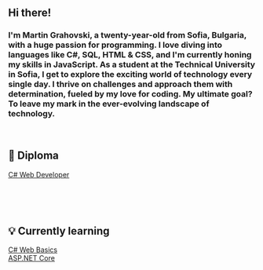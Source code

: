 <h2> Hi there!</h2>
<h3>
  I'm Martin Grahovski, a twenty-year-old from Sofia, Bulgaria, with a huge passion for programming.
  I love diving into languages like C#, SQL, HTML & CSS, and I'm currently honing my skills in JavaScript. 
  As a student at the Technical University in Sofia, I get to explore the exciting world of technology every single day.
  I thrive on challenges and approach them with determination, fueled by my love for coding. 
  My ultimate goal? To leave my mark in the ever-evolving landscape of technology.
</h3>

<br>
<h2>📜 Diploma</h2>
<a href="https://softuni.bg/certificates/details/185046/ae354cb1">C# Web Developer</a>
<br></br>

<br></br>
<h2>💡 Currently learning</h2>
<a href="https://softuni.bg/trainings/3853/csharp-web-basics-basics-september-2022">C# Web Basics</a>
<br>
<a href="https://softuni.bg/trainings/3854/asp-dot-net-core-october-2022">ASP.NET Core</a>

<!---
<h2>💬 You can find me on</h2>
<a href="https://www.linkedin.com/in/martin-grahovski-640771215/">Linkedin: Martin Grahovski</a>
<br>
<a>Gmail: martingrahovski2004@gmail.com</a>
--->


<!---
Martinessk0/Martinessk0 is a ✨ special ✨ repository because its `README.md` (this file) appears on your GitHub profile.
You can click the Preview link to take a look at your changes.
--->
